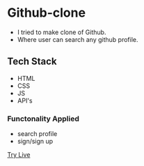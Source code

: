 # Github-clone
* I tried to make clone of Github.
* Where user can search any github profile.

## Tech Stack
  * HTML
  * CSS
  * JS
  * API's

### Functonality Applied
* search profile
* sign/sign up

[Try Live](https://clone-of-github.netlify.app/)
